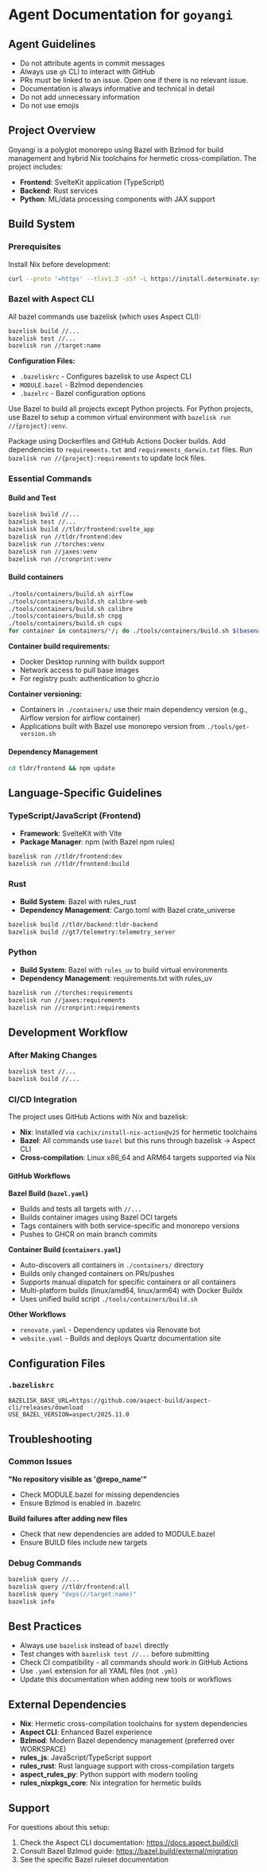 # Agent Documentation for `goyangi`

## Agent Guidelines

- Do not attribute agents in commit messages
- Always use `gh` CLI to interact with GitHub
- PRs must be linked to an issue. Open one if there is no relevant issue.
- Documentation is always informative and technical in detail
- Do not add unnecessary information
- Do not use emojis

## Project Overview

Goyangi is a polyglot monorepo using Bazel with Bzlmod for build management and hybrid Nix toolchains for hermetic cross-compilation. The project includes:

- **Frontend**: SvelteKit application (TypeScript)
- **Backend**: Rust services
- **Python**: ML/data processing components with JAX support

## Build System

### Prerequisites

Install Nix before development:

```bash
curl --proto '=https' --tlsv1.2 -sSf -L https://install.determinate.systems/nix | sh -s -- install
```

### Bazel with Aspect CLI

All bazel commands use bazelisk (which uses Aspect CLI):

```bash
bazelisk build //...
bazelisk test //...
bazelisk run //target:name
```

**Configuration Files:**

- `.bazeliskrc` - Configures bazelisk to use Aspect CLI
- `MODULE.bazel` - Bzlmod dependencies
- `.bazelrc` - Bazel configuration options

Use Bazel to build all projects except Python projects. For Python projects, use Bazel to setup a common virtual environment with `bazelisk run //{project}:venv`.

Package using Dockerfiles and GitHub Actions Docker builds. Add dependencies to `requirements.txt` and `requirements_darwin.txt` files. Run `bazelisk run //{project}:requirements` to update lock files.

### Essential Commands

#### Build and Test

```bash
bazelisk build //...
bazelisk test //...
bazelisk build //tldr/frontend:svelte_app
bazelisk run //tldr/frontend:dev
bazelisk run //torches:venv
bazelisk run //jaxes:venv
bazelisk run //cronprint:venv
```

#### Build containers

```bash
./tools/containers/build.sh airflow
./tools/containers/build.sh calibre-web
./tools/containers/build.sh calibre
./tools/containers/build.sh cnpg
./tools/containers/build.sh cups
for container in containers/*/; do ./tools/containers/build.sh $(basename "$container"); done
```

**Container build requirements:**

- Docker Desktop running with buildx support
- Network access to pull base images
- For registry push: authentication to ghcr.io

**Container versioning:**

- Containers in `./containers/` use their main dependency version (e.g., Airflow version for airflow container)
- Applications built with Bazel use monorepo version from `./tools/get-version.sh`

#### Dependency Management

```bash
cd tldr/frontend && npm update
```

## Language-Specific Guidelines

### TypeScript/JavaScript (Frontend)

- **Framework**: SvelteKit with Vite
- **Package Manager**: npm (with Bazel npm rules)

```bash
bazelisk run //tldr/frontend:dev
bazelisk run //tldr/frontend:build
```

### Rust

- **Build System**: Bazel with rules_rust
- **Dependency Management**: Cargo.toml with Bazel crate_universe

```bash
bazelisk build //tldr/backend:tldr-backend
bazelisk build //gt7/telemetry:telemetry_server
```

### Python

- **Build System**: Bazel with `rules_uv` to build virtual environments
- **Dependency Management**: requirements.txt with rules_uv

```bash
bazelisk run //torches:requirements
bazelisk run //jaxes:requirements
bazelisk run //cronprint:requirements
```

## Development Workflow

### After Making Changes

```bash
bazelisk test //...
bazelisk build //...
```

### CI/CD Integration

The project uses GitHub Actions with Nix and bazelisk:

- **Nix**: Installed via `cachix/install-nix-action@v25` for hermetic toolchains
- **Bazel**: All commands use `bazel` but this runs through bazelisk → Aspect CLI
- **Cross-compilation**: Linux x86_64 and ARM64 targets supported via Nix

#### GitHub Workflows

**Bazel Build (`bazel.yaml`)**

- Builds and tests all targets with `//...`
- Builds container images using Bazel OCI targets
- Tags containers with both service-specific and monorepo versions
- Pushes to GHCR on main branch commits

**Container Build (`containers.yaml`)**

- Auto-discovers all containers in `./containers/` directory
- Builds only changed containers on PRs/pushes
- Supports manual dispatch for specific containers or all containers
- Multi-platform builds (linux/amd64, linux/arm64) with Docker Buildx
- Uses unified build script `./tools/containers/build.sh`

**Other Workflows**

- `renovate.yaml` - Dependency updates via Renovate bot
- `website.yaml` - Builds and deploys Quartz documentation site

## Configuration Files

### `.bazeliskrc`

```
BAZELISK_BASE_URL=https://github.com/aspect-build/aspect-cli/releases/download
USE_BAZEL_VERSION=aspect/2025.11.0
```

## Troubleshooting

### Common Issues

**"No repository visible as '@repo_name'"**

- Check MODULE.bazel for missing dependencies
- Ensure Bzlmod is enabled in .bazelrc

**Build failures after adding new files**

- Check that new dependencies are added to MODULE.bazel
- Ensure BUILD files include new targets

### Debug Commands

```bash
bazelisk query //...
bazelisk query //tldr/frontend:all
bazelisk query "deps(//target:name)"
bazelisk info
```

## Best Practices

- Always use `bazelisk` instead of `bazel` directly
- Test changes with `bazelisk test //...` before submitting
- Check CI compatibility - all commands should work in GitHub Actions
- Use `.yaml` extension for all YAML files (not `.yml`)
- Update this documentation when adding new tools or workflows

## External Dependencies

- **Nix**: Hermetic cross-compilation toolchains for system dependencies
- **Aspect CLI**: Enhanced Bazel experience
- **Bzlmod**: Modern Bazel dependency management (preferred over WORKSPACE)
- **rules_js**: JavaScript/TypeScript support
- **rules_rust**: Rust language support with cross-compilation targets
- **aspect_rules_py**: Python support with modern tooling
- **rules_nixpkgs_core**: Nix integration for hermetic builds

## Support

For questions about this setup:

1. Check the Aspect CLI documentation: <https://docs.aspect.build/cli>
2. Consult Bazel Bzlmod guide: <https://bazel.build/external/migration>
3. See the specific Bazel ruleset documentation

